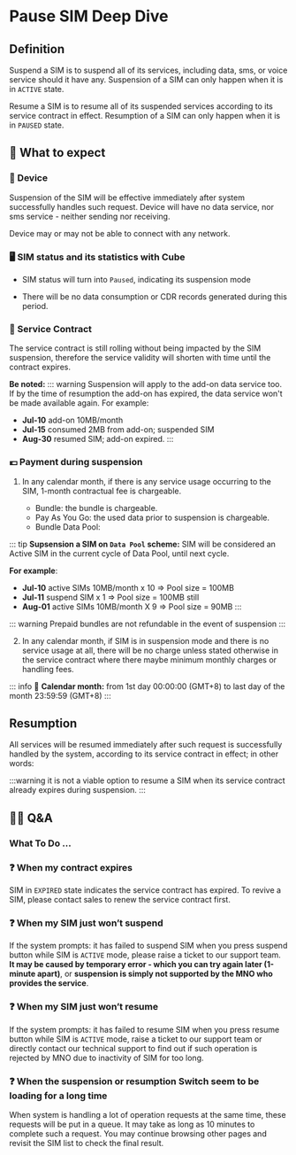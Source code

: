 # Pause SIM Deep Dive

## Definition

Suspend a SIM is to suspend all of its services, including data, sms, or voice service should it have any. Suspension of a SIM can only happen when it is in `ACTIVE` state.

Resume a SIM is to resume all of its suspended services according to its service contract in effect. Resumption of a SIM can only happen when it is in `PAUSED` state.

## 🤔 What to expect
### 🚗 Device
Suspension of the SIM will be effective immediately after system successfully handles such request. Device will have no data service, nor sms service - neither sending nor receiving.

Device may or may not be able to connect with any network.

### 🖥️ SIM status and its statistics with Cube

- SIM status will turn into `Paused`, indicating its suspension mode

- There will be no data consumption or CDR records generated during this period.


### 🔖 Service Contract
The service contract is still rolling without being impacted by the SIM suspension, therefore the service validity will shorten with time until the contract expires. 


**Be noted:** 
::: warning
Suspension will apply to the add-on data service too. If by the time of resumption the add-on has expired, the data service won't be made available again. 
For example: 
- **Jul-10** add-on 10MB/month
- **Jul-15** consumed 2MB from add-on; suspended SIM
- **Aug-30** resumed SIM; add-on expired.
:::


### 💶 Payment during suspension
1. In any calendar month, if there is any service usage occurring to the SIM, 1-month contractual fee is chargeable. 

    - Bundle: the bundle is chargeable.
    - Pay As You Go: the used data prior to suspension is chargeable.
    - Bundle Data Pool: 

::: tip
**Supsension a SIM on `Data Pool` scheme:**
SIM will be considered an Active SIM in the current cycle of Data Pool, until next cycle.

**For example**:
- **Jul-10** active SIMs 10MB/month x 10 => Pool size = 100MB
- **Jul-11** suspend SIM x 1 => Pool size = 100MB still
- **Aug-01** active SIMs 10MB/month X 9 => Pool size = 90MB
:::

::: warning
Prepaid bundles are not refundable in the event of suspension
:::

2. In any calendar month, if SIM is in suspension mode and there is no service usage at all, there will be no charge unless stated otherwise in the service contract where there maybe minimum monthly charges or handling fees. 

::: info
📆 **Calendar month:** from 1st day 00:00:00 (GMT+8) to last day of the month 23:59:59 (GMT+8)
::: 




## Resumption
All services will be resumed immediately after such request is successfully handled by the system, according to its service contract in effect; in other words:

:::warning
it is not a viable option to resume a SIM when its service contract already expires during suspension. 
:::

## 🙋🏾 Q&A 

### What To Do ...
### ❓ When my contract expires

SIM in `EXPIRED` state indicates the service contract has expired. To revive a SIM, please contact sales to renew the service contract first. 


### ❓ When my SIM just won’t suspend
If the system prompts: it has failed to suspend SIM when you press suspend button while SIM is `ACTIVE` mode, please raise a ticket to our support team. **It may be caused by temporary error - which  you can try again later (1-minute apart)**, or **suspension is simply not supported by the MNO who provides the service**.
 
### ❓ When my SIM just won’t resume
If the system prompts: it has failed to resume SIM when you press resume button while SIM is `ACTIVE` mode, raise a ticket to our support team or directly contact our technical support to find out if such operation is rejected by MNO due to inactivity of SIM for too long.

### ❓ When the suspension or resumption Switch seem to be loading for a long time
When system is handling a lot of operation requests at the same time, these requests will be put in a queue. It may take as long as 10 minutes to complete such a request. You may continue browsing other pages and revisit the SIM list to check the final result.  
